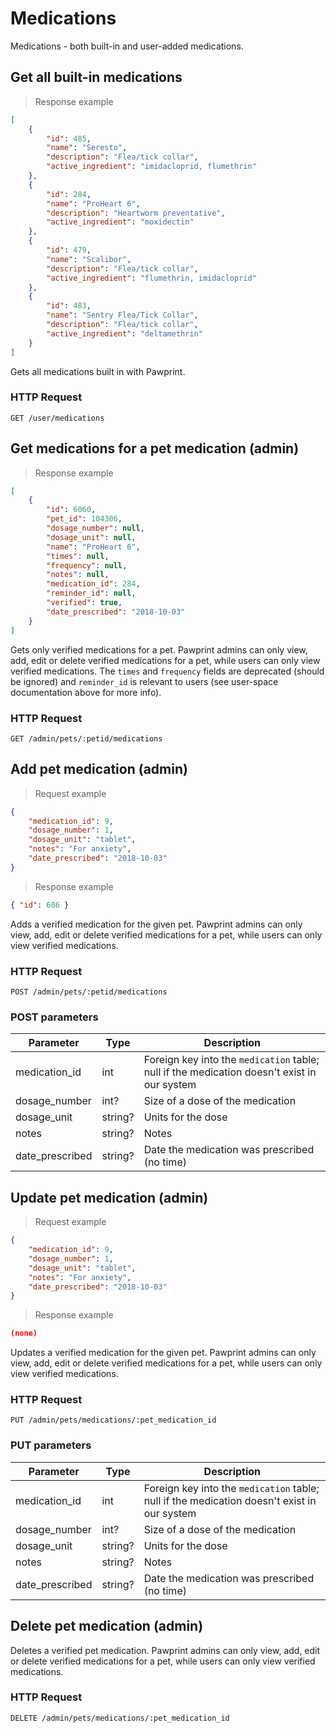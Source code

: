 # Medications
Medications - both built-in and user-added medications.

## Get all built-in medications

> Response example

```json
[
	{
		"id": 485,
		"name": "Seresto",
		"description": "Flea/tick collar",
		"active_ingredient": "imidacloprid, flumethrin"
	},
	{
		"id": 284,
		"name": "ProHeart 6",
		"description": "Heartworm preventative",
		"active_ingredient": "moxidectin"
	},
	{
		"id": 479,
		"name": "Scalibor",
		"description": "Flea/tick collar",
		"active_ingredient": "flumethrin, imidacloprid"
	},
	{
		"id": 483,
		"name": "Sentry Flea/Tick Collar",
		"description": "Flea/tick collar",
		"active_ingredient": "deltamethrin"
	}
]
```

Gets all medications built in with Pawprint.

### HTTP Request
`GET /user/medications`

<!-- ## Get all of a pet's medications

> Response example

```json
[
		{
				"medication_id": 464,
				"id": 3523,
				"pet_id": 68795,
				"dosage_number": 1,
				"dosage_unit": "tablet",
				"times": null,
				"frequency": "weekly",
				"notes": null,
				"name": "Heartgard Plus",
				"reminder_id": null,
				"description": "Heartworm/intestinal worm preventative",
				"active_ingredient": "ivermectin, pyrantel pamoate",
				"mode": "oral",
				"warning": null,
				"prescription": true,
				"title": null,
				"start_date": null,
				"until_date": null,
				"frequency_count": null,
				"frequency_unit": null,
				"type": null,
				"schedule": null,
				"marked_done": null
		},
		{
				"medication_id": 9,
				"id": 4040,
				"pet_id": 68795,
				"dosage_number": 1,
				"dosage_unit": "tablet",
				"times": null,
				"frequency": null,
				"notes": "For anxiety",
				"name": "Xanax",
				"reminder_id": 14182,
				"description": "Sedative",
				"active_ingredient": "alprazolam",
				"mode": "oral",
				"warning": null,
				"prescription": true,
				"title": null,
				"start_date": null,
				"until_date": null,
				"frequency_count": null,
				"frequency_unit": null,
				"type": null,
				"schedule": null,
				"marked_done": null,
		}
]
```

Gets a medication for a pet. Medications come from the `pet_medication` table.

, in which case the `source` field will have the value `pet_medication`,
or the `inferred_medication_raw` table, in which case the `source` field will have the value `inferred`. Inferred medications come from the output of a
natural language processing algorithm run over the `vet_pet_history`, `vet_reminder` and `vet_invoice` tables, so they cannot be deleted.

### HTTP Request
`GET /user/v2/pets/:petid/medications/`

## Create pet medication
> Request example

```json
{
	"dosage_number": 1,
	"dosage_unit": "tablet",
	"notes": "For anxiety",
	"name": "Xanax",
	"medication_id": 9,
	"reminder": {
		"start_date": "2018-01-25T13:00:00-08:00",
		"until_date": "2019-01-25T13:00:00-08:00",
		"frequency_unit": "daily",
		"frequency_count": 1,
		"schedule": null,
		"title": "Xanax",
		"notes": "I'm a medication reminder",
	}
}
```

> Response example

```json
(none)
```

Create a pet medication. The `reminder` field is optional and follows the format of creating a V2 reminder, except
pet_id and type do not need to be specified.

### HTTP Request
`POST /user/v2/pets/:petid/medication`

### POST parameters
Parameter | Type | Description
--------- | ---- | -----------
dosage_number | int? | Size of a dose of the medication
dosage_unit | string? | Units for the dose
notes | string? | Notes
name | string | Name of the medication
medication_id | int? | Foreign key into the `medication` table; null if the medication doesn't exist in our system
reminder | object | Reminder object; see documentation for Reminders V2 - Create a reminder
times | int? | deprecated; is stored in database but has no effect.
frequency | string? | deprecated; is stored in database but has no effect.

## Update pet medication
> Request example

```json
{
	"dosage_number": 1,
	"dosage_unit": "tablet",
	"notes": "For anxiety",
	"name": "Xanax",
	"medication_id": 9,
	"reminder": {
		"start_date": "2018-01-25T13:00:00-08:00",
		"until_date": "2019-01-25T13:00:00-08:00",
		"frequency_unit": "daily",
		"frequency_count": 1,
		"schedule": null,
		"title": "Afoxolaner",
		"notes": "I'm a medication reminder",
	}
}
```

> Response example

```json
(none)
```

Updates a pet medication.
`:petid` is an ID from the `pet` table, while `:medicationid` is an ID from the `pet_medication` table.
If a `reminder` object is supplied, either the existing reminder is updated or a new reminder is created.
If a `reminder` object is not supplied in the request, but there is an existing reminder for that medication,
the reminder will be deleted.


### HTTP Request
`PUT /user/v2/pets/:petid/medication/:medicationid`

### PUT parameters
Parameter | Type | Description
--------- | ---- | -----------
dosage_number | int? | Size of a dose of the medication
dosage_unit | string? | Units for the dose
notes | string? | Notes
name | string | Name of the medication
medication_id | int? | Foreign key into the `medication` table; null if the medication doesn't exist in our system
reminder | object | Reminder object; see documentation for Reminders V2 - Create a reminder
times | int? | deprecated; is stored in database but has no effect.
frequency | string? | deprecated; is stored in database but has no effect.


## Delete pet medication
> Request example

```json
(none)
```

> Response example

```json
(none)
```

Deletes a pet medication.
`:petid` is an ID from the `pet` table, while `:medicationid` is an ID from the `pet_medication` table.

### HTTP Request
`DELETE /user/v2/pets/:petid/medication/:medicationid`

## Get suggested pet medications

> Response example

```json
[
    {
        "id": 8161,
        "medication_id": 9,
        "pet_id": 67543,
        "name": "Alprazolam (Xanax®)",
        "description": "Sedative",
        "active_ingredient": "alprazolam",
        "notes": "From vet"
    }
]
```

Gets suggested medications for a pet. These suggestions come from running algo tagging on the `vet_pet_history`, `vet_reminder` and `vet_invoice` tables.
Users should be able to accept or reject these suggestions - accepting will go to the "Add Medication" page with the
fields pre-populated by this API, and then a new medication will be added to the `pet_medication` table.
Medications already in the `pet_medication` table will not appear in the suggested medications queue.

If the suggestion is rejected, then the medication will not appear in the queue again unless there is more vet data
at a later date which suggests the same medication.

### HTTP Request
`GET /user/v2/pets/:petid/medication/suggested`

## Reject suggested pet medication

> Response example

```json
(none)
```

> Response example

```json
(none)
```

Rejects a suggested medication from the queue. The medication will not appear in the queue again unless there is more vet data
at a later date which suggests the same medication.

### HTTP Request
`DELETE /user/v2/pets/:petid/medication/suggested/:suggestionid` -->



## Get medications for a pet medication (admin)

> Response example

```json
[
	{
		"id": 6060,
		"pet_id": 104306,
		"dosage_number": null,
		"dosage_unit": null,
		"name": "ProHeart 6",
		"times": null,
		"frequency": null,
		"notes": null,
		"medication_id": 284,
		"reminder_id": null,
		"verified": true,
		"date_prescribed": "2018-10-03"
	}
]
```

Gets only verified medications for a pet. Pawprint admins can only view, add, edit or delete verified medications for a pet, while users can only view verified medications. The `times` and `frequency` fields are deprecated (should be ignored) and `reminder_id` is relevant to users (see user-space documentation above for more info). 

### HTTP Request
`GET /admin/pets/:petid/medications`


## Add pet medication (admin)

> Request example

```json
{
	"medication_id": 9,
	"dosage_number": 1,
	"dosage_unit": "tablet",
	"notes": "For anxiety",
	"date_prescribed": "2018-10-03"
}
```

> Response example

```json
{ "id": 606 }
```

Adds a verified medication for the given pet. Pawprint admins can only view, add, edit or delete verified medications for a pet, while users can only view verified medications.

### HTTP Request
`POST /admin/pets/:petid/medications`

### POST parameters
Parameter | Type | Description
--------- | ---- | -----------
medication_id | int | Foreign key into the `medication` table; null if the medication doesn't exist in our system
dosage_number | int? | Size of a dose of the medication
dosage_unit | string? | Units for the dose
notes | string? | Notes
date_prescribed | string? | Date the medication was prescribed (no time)

## Update pet medication (admin)

> Request example

```json
{
	"medication_id": 9,
	"dosage_number": 1,
	"dosage_unit": "tablet",
	"notes": "For anxiety",
	"date_prescribed": "2018-10-03"
}
```

> Response example

```json
(none)
```

Updates a verified medication for the given pet. Pawprint admins can only view, add, edit or delete verified medications for a pet, while users can only view verified medications.

### HTTP Request
`PUT /admin/pets/medications/:pet_medication_id`

### PUT parameters
Parameter | Type | Description
--------- | ---- | -----------
medication_id | int | Foreign key into the `medication` table; null if the medication doesn't exist in our system
dosage_number | int? | Size of a dose of the medication
dosage_unit | string? | Units for the dose
notes | string? | Notes
date_prescribed | string? | Date the medication was prescribed (no time)

## Delete pet medication (admin)

Deletes a verified pet medication. Pawprint admins can only view, add, edit or delete verified medications for a pet, while users can only view verified medications.

### HTTP Request
`DELETE /admin/pets/medications/:pet_medication_id`

